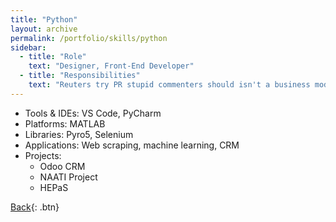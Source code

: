 ```yaml
---
title: "Python"
layout: archive
permalink: /portfolio/skills/python
sidebar:
  - title: "Role"
    text: "Designer, Front-End Developer"
  - title: "Responsibilities"
    text: "Reuters try PR stupid commenters should isn't a business model"
---
```


* Tools & IDEs: VS Code, PyCharm
* Platforms: MATLAB
* Libraries: Pyro5, Selenium
* Applications: Web scraping, machine learning, CRM
* Projects:
  * Odoo CRM 
  * NAATI Project
  * HEPaS

[Back](../skills){: .btn}